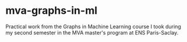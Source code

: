 # mva-graphs-in-ml
Practical work from the Graphs in Machine Learning course I took during my second semester in the MVA master's program at ENS Paris-Saclay.
